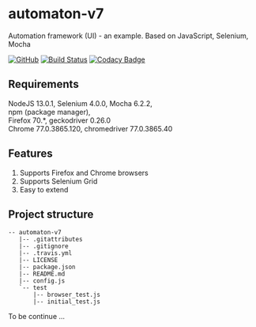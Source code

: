 # automaton-v7

Automation framework (UI) - an example. Based on JavaScript, Selenium, Mocha

[![GitHub](https://img.shields.io/github/license/mashape/apistatus.svg)](https://github.com/BurhanH/automaton-v7/blob/master/LICENSE)
[![Build Status](https://travis-ci.org/BurhanH/automaton-v7.svg?branch=master)](https://travis-ci.org/BurhanH/automaton-v7)
[![Codacy Badge](https://api.codacy.com/project/badge/Grade/7d7a89d0f1574f5a9f4afd9073643edf)](https://app.codacy.com/app/BurhanH/automaton-v7?utm_source=github.com&utm_medium=referral&utm_content=BurhanH/automaton-v7&utm_campaign=Badge_Grade_Dashboard)

## Requirements
NodeJS 13.0.1, Selenium 4.0.0, Mocha 6.2.2, <br>
npm (package manager), <br>
Firefox 70.\*, geckodriver 0.26.0 <br>
Chrome 77.0.3865.120, chromedriver 77.0.3865.40 <br>

## Features
1. Supports Firefox and Chrome browsers
2. Supports Selenium Grid
3. Easy to extend 

## Project structure
```text
-- automaton-v7
   |-- .gitattributes
   |-- .gitignore
   |-- .travis.yml
   |-- LICENSE
   |-- package.json
   |-- README.md
   |-- config.js
   `-- test
       |-- browser_test.js
       |-- initial_test.js
```

To be continue ...
